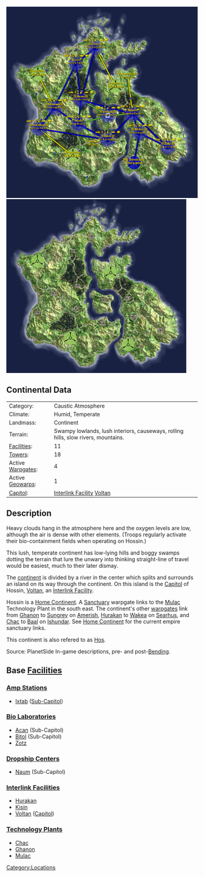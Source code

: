 ![](images/HossinMap.jpg "fig:HossinMap.jpg")
![](images/Hossin_Terrain.jpg "fig:Hossin_Terrain.jpg")

## Continental Data

|                                          |                                                                                    |
| ---------------------------------------- | ---------------------------------------------------------------------------------- |
| Category:                                | Caustic Atmosphere                                                                 |
| Climate:                                 | Humid, Temperate                                                                   |
| Landmass:                                | Continent                                                                          |
| Terrain:                                 | Swampy lowlands, lush interiors, causeways, rolling hills, slow rivers, mountains. |
| [Facilities](Facilities "wikilink"):     | 11                                                                                 |
| [Towers](Tower "wikilink"):              | 18                                                                                 |
| Active [Warpgates](Warpgate "wikilink"): | 4                                                                                  |
| Active [Geowarps](Geowarp "wikilink"):   | 1                                                                                  |
| [Capitol](Capitol "wikilink"):           | [Interlink Facility](Interlink_Facility "wikilink") [Voltan](Voltan "wikilink")    |

## Description

Heavy clouds hang in the atmosphere here and the oxygen levels are low,
although the air is dense with other elements. (Troops regularly
activate their bio-containment fields when operating on Hossin.)

This lush, temperate continent has low-lying hills and boggy swamps
dotting the terrain that lure the unwary into thinking straight-line of
travel would be easiest, much to their later dismay.

The [continent](continent "wikilink") is divided by a river in the
center which splits and surrounds an island on its way through the
continent. On this island is the [Capitol](Capitol "wikilink") of
Hossin, [Voltan](Voltan "wikilink"), an [Interlink
Facility](Interlink_Facility "wikilink").

Hossin is a [Home Continent](Home_Continent "wikilink"). A
[Sanctuary](Sanctuary "wikilink") warpgate links to the
[Mulac](Mulac "wikilink") Technology Plant in the south east. The
continent's other [warpgates](warpgate "wikilink") link from
[Ghanon](Ghanon "wikilink") to [Sungrey](Sungrey "wikilink") on
[Amerish](Amerish "wikilink"), [Hurakan](Hurakan "wikilink") to
[Wakea](Wakea "wikilink") on [Searhus](Searhus "wikilink"), and
[Chac](Chac "wikilink") to [Baal](Baal "wikilink") on
[Ishundar](Ishundar "wikilink"). See [Home
Continent](Home_Continent "wikilink") for the current empire sanctuary
links.

This continent is also refered to as
[Hos](Acronyms_and_Slang "wikilink").

Source: PlanetSide In-game descriptions, pre- and
post-[Bending](Bending "wikilink").

## Base [Facilities](Facilities "wikilink")

### [Amp Stations](Amp_Station "wikilink")

- [Ixtab](Ixtab "wikilink") ([Sub-Capitol](Sub-Capitol "wikilink"))

### [Bio Laboratories](Bio_Laboratories "wikilink")

- [Acan](Acan "wikilink") (Sub-Capitol)
- [Bitol](Bitol "wikilink") (Sub-Capitol)
- [Zotz](Zotz "wikilink")

### [Dropship Centers](Dropship_Centers "wikilink")

- [Naum](Naum "wikilink") (Sub-Capitol)

### [Interlink Facilities](Interlink_Facilities "wikilink")

- [Hurakan](Hurakan "wikilink")
- [Kisin](Kisin "wikilink")
- [Voltan](Voltan "wikilink") ([Capitol](Capitol "wikilink"))

### [Technology Plants](Technology_Plant "wikilink")

- [Chac](Chac "wikilink")
- [Ghanon](Ghanon "wikilink")
- [Mulac](Mulac "wikilink")

[Category:Locations](Category:Locations "wikilink")
